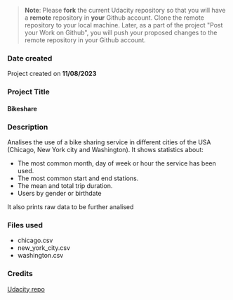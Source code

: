 >**Note**: Please **fork** the current Udacity repository so that you will have a **remote** repository in **your** Github account. Clone the remote repository to your local machine. Later, as a part of the project "Post your Work on Github", you will push your proposed changes to the remote repository in your Github account.

### Date created
Project created on **11/08/2023**

### Project Title
#### Bikeshare

### Description
Analises the use of a bike sharing service in different cities of the USA (Chicago, New York city and Washington).
It shows statistics about:
* The most common month, day of week or hour the service has been used.
* The most common start and end stations.
* The mean and total trip duration.
* Users by gender or birthdate

It also prints raw data to be further analised

### Files used
* chicago.csv
* new_york_city.csv
* washington.csv

### Credits
[Udacity repo](https://github.com/udacity/pdsnd_github)

